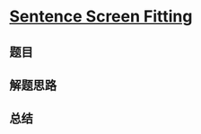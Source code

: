 # [Sentence Screen Fitting](https://leetcode.com/problems/sentence-screen-fitting/)

## 题目


## 解题思路


## 总结



